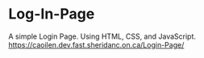 # Log-In-Page
A simple Login Page. Using HTML, CSS, and JavaScript.
https://caoilen.dev.fast.sheridanc.on.ca/Login-Page/
